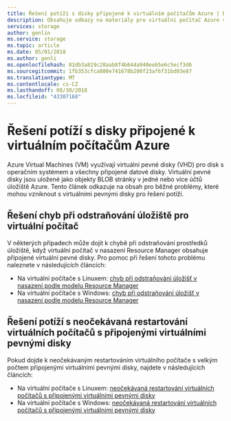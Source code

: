 ```yaml
---
title: Řešení potíží s disky připojené k virtuálním počítačům Azure | Dokumentace Microsoftu
description: Obsahuje odkazy na materiály pro virtuální počítač Azure virtuálních pevných disků (VHD) pro řešení potíží.
services: storage
author: genlin
ms.service: storage
ms.topic: article
ms.date: 05/01/2018
ms.author: genli
ms.openlocfilehash: 81db3a819c28aab8f4b644a940eeb5e6c5ecf3d6
ms.sourcegitcommit: 1fb353cfca800e741678b200f23af6f31bd03e87
ms.translationtype: MT
ms.contentlocale: cs-CZ
ms.lasthandoff: 08/30/2018
ms.locfileid: "43307168"
---
```

# <a name="troubleshoot-disks-attached-to-azure-vms"></a>Řešení potíží s disky připojené k virtuálním počítačům Azure 

Azure Virtual Machines (VM) využívají virtuální pevné disky (VHD) pro disk s operačním systémem a všechny připojené datové disky. Virtuální pevné disky jsou uložené jako objekty BLOB stránky v jedné nebo více účtů úložiště Azure. Tento článek odkazuje na obsah pro běžné problémy, které mohou vzniknout s virtuálními pevnými disky pro řešení potíží. 

## <a name="troubleshoot-storage-deletion-errors-for-a-vm"></a>Řešení chyb při odstraňování úložiště pro virtuální počítač

V některých případech může dojít k chybě při odstraňování prostředků úložiště, když virtuální počítač v nasazení Resource Manager obsahuje připojené virtuální pevné disky. Pro pomoc při řešení tohoto problému naleznete v následujících článcích: 

  * Na virtuální počítače s Linuxem: [chyb při odstraňování úložišť v nasazení podle modelu Resource Manager](../../virtual-machines/linux/storage-resource-deletion-errors.md)  
  * Na virtuální počítače s Windows: [chyb při odstraňování úložišť v nasazení podle modelu Resource Manager](../../virtual-machines/windows/storage-resource-deletion-errors.md)  

## <a name="troubleshoot-unexpected-reboots-of-vms-with-attached-vhds"></a>Řešení potíží s neočekávaná restartování virtuálních počítačů s připojenými virtuálními pevnými disky

Pokud dojde k neočekávaným restartováním virtuálního počítače s velkým počtem připojenými virtuálními pevnými disky, najdete v následujících článcích:

  * Na virtuální počítače s Linuxem: [neočekávaná restartování virtuálních počítačů s připojenými virtuálními pevnými disky](../../virtual-machines/linux/unexpected-reboots-attached-vhds.md)
  * Na virtuální počítače s Windows: [neočekávaná restartování virtuálních počítačů s připojenými virtuálními pevnými disky](../../virtual-machines/linux/unexpected-reboots-attached-vhds.md)
